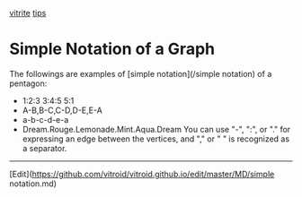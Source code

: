 ---
---
[vitrite](/vitrite)
[tips](/tips)
# Simple Notation of a Graph
The followings are examples of [simple notation](/simple notation) of a pentagon:
* 1:2:3 3:4:5 5:1
* A-B,B-C,C-D,D-E,E-A
* a-b-c-d-e-a
* Dream.Rouge.Lemonade.Mint.Aqua.Dream
You can use "-", ":", or "." for expressing an edge between the vertices, and "," or " " is recognized as a separator.




----
[Edit](https://github.com/vitroid/vitroid.github.io/edit/master/MD/simple notation.md)
